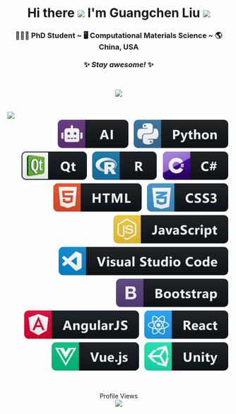 <div align="center">
   <h1>
      Hi there 
      <img src="https://media.giphy.com/media/hvRJCLFzcasrR4ia7z/giphy.gif" width="50px"> 
      I'm Guangchen Liu 
      <img src="https://media.giphy.com/media/WUlplcMpOCEmTGBtBW/giphy.gif" width="60px">
   </h1>
   
   <h3>
      👨🏻‍🎓 PhD Student ~ 🖥 Computational Materials Science ~ 🌎 China, USA <br> <br>
      ✨ <i>Stay awesome!</i> ✨ <br>
   </h3>
</div>

<br>

<p align="center">
   <a href="https://github.com/anuraghazra/github-readme-stats">
      <img src="https://github-readme-stats.vercel.app/api?username=aguang5241&&show_icons=true&theme=radical">
   </a>
</p>

<br>

<img align="left" width="100px" src="https://media.giphy.com/media/BXjqytvu9bKzCUHdzz/giphy.gif">

<p align="right">
   <!-- For more icons please follow  https://github.com/MikeCodesDotNET/ColoredBadges -->
   <img src="./res/svg/dev/misc/ai.svg" alt="ai" style="vertical-align:top; margin:4px">
   <img src="./res/svg/dev/languages/python.svg" alt="python" style="vertical-align:top; margin:4px">
   <img src="./res/svg/dev/frameworks/qt.svg" alt="qt" style="vertical-align:top; margin:4px">
   <img src="./res/svg/dev/languages/r.svg" alt="r" style="vertical-align:top; margin:4px">
   <img src="./res/svg/dev/languages/csharp.svg" alt="csharp" style="vertical-align:top; margin:4px">
   <img src="./res/svg/dev/languages/html.svg" alt="html" style="vertical-align:top; margin:4px">
   <img src="./res/svg/dev/languages/css3.svg" alt="css3" style="vertical-align:top; margin:4px">
   <img src="./res/svg/dev/languages/js.svg" alt="js" style="vertical-align:top; margin:4px">
   <img src="./res/svg/dev/tools/visualstudio_code.svg" alt="visualstudio_code" style="vertical-align:top; margin:4px">
   <img src="./res/svg/dev/frameworks/bootstrap.svg" alt="bootstrap" style="vertical-align:top; margin:4px">
   <img src="./res/svg/dev/frameworks/angular.svg" alt="angular" style="vertical-align:top; margin:4px">
   <img src="./res/svg/dev/frameworks/react.svg" alt="react" style="vertical-align:top; margin:4px">
   <img src="./res/svg/dev/frameworks/vue.svg" alt="vue" style="vertical-align:top; margin:4px">
   <img src="./res/svg/dev/frameworks/unity.svg" alt="unity" style="vertical-align:top; margin:4px">
</p>

<br>

<p align="center">
   Profile Views <br>
   <img src="https://profile-counter.glitch.me/aguang5241/count.svg" />
</p>
